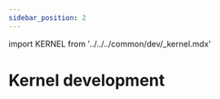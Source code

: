 ```yaml
---
sidebar_position: 2
---
```


import KERNEL from '../../../common/dev/\_kernel.mdx'

# Kernel development

<KERNEL model="Radxa ROCK 5 ITX" soc="rk3588" />
